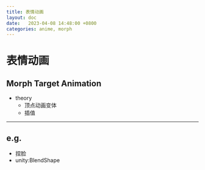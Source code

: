 ```yaml
---
title: 表情动画
layout: doc
date:   2023-04-08 14:48:00 +0800
categories: anime, morph
---
```


# 表情动画
## Morph Target Animation
- theory
	- 顶点动画变体
	- 插值
---
## e.g.
- 捏脸
- unity:BlendShape